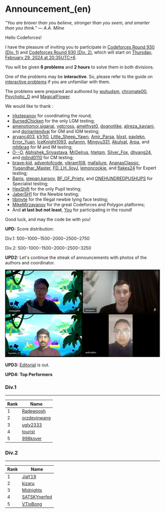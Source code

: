 # Announcement_(en)

*"You are braver than you believe, stronger than you seem, and smarter than you think." — A.A. Milne*

Hello Codeforces!

I have the pleasure of inviting you to participate in [Codeforces Round 930 (Div. 1)](https://codeforces.com/contest/1936 "Codeforces Round 930 (Div. 1)") and [Codeforces Round 930 (Div. 2)](https://codeforces.com/contest/1937 "Codeforces Round 930 (Div. 2)"), which will start on [Thursday, February 29, 2024 at 20:35UTC+6](https://codeforces.com/https://www.timeanddate.com/worldclock/fixedtime.html?day=29&month=2&year=2024&hour=17&min=35&sec=0&p1=166).

You will be given **6 problems** and **2 hours** to solve them in both divisions.

One of the problems may be **interactive**. So, please refer to the guide on [interactive problems](https://codeforces.com/blog/entry/45307) if you are unfamiliar with them.

The problems were prepared and authored by [wuhudsm](https://codeforces.com/profile/wuhudsm "Candidate Master wuhudsm"), [chromate00](https://codeforces.com/profile/chromate00 "Expert chromate00"), [Psychotic_D](https://codeforces.com/profile/Psychotic_D "Master Psychotic_D") and [MagicalFlower](https://codeforces.com/profile/MagicalFlower "Legendary Grandmaster MagicalFlower").

We would like to thank :

 * [irkstepanov](https://codeforces.com/profile/irkstepanov "International Master irkstepanov") for coordinating the round;
* [BurnedChicken](https://codeforces.com/profile/BurnedChicken "Legendary Grandmaster BurnedChicken") for the only LGM testing;
* [amenotiomoi](https://codeforces.com/profile/amenotiomoi "International Grandmaster amenotiomoi"),[siganai](https://codeforces.com/profile/siganai "International Grandmaster siganai"), [vgtcross](https://codeforces.com/profile/vgtcross "Grandmaster vgtcross"), [amethyst0](https://codeforces.com/profile/amethyst0 "International Grandmaster amethyst0"), [dognotlike](https://codeforces.com/profile/dognotlike "Grandmaster dognotlike"), [alireza_kaviani](https://codeforces.com/profile/alireza_kaviani "International Grandmaster alireza_kaviani"), and [dorijanlendvaj](https://codeforces.com/profile/dorijanlendvaj "International Grandmaster dorijanlendvaj") for GM and IGM testing;
* [aryanc403](https://codeforces.com/profile/aryanc403 "International Master aryanc403"), [k1r1t0](https://codeforces.com/profile/k1r1t0 "International Master k1r1t0"), [Little_Sheep_Yawn](https://codeforces.com/profile/Little_Sheep_Yawn "Master Little_Sheep_Yawn"), [Amir_Parsa](https://codeforces.com/profile/Amir_Parsa "Master Amir_Parsa"), [blxst](https://codeforces.com/profile/blxst "Master blxst"), [pavlekn](https://codeforces.com/profile/pavlekn "Master pavlekn"), [Error_Yuan](https://codeforces.com/profile/Error_Yuan "Master Error_Yuan"), [IceKnight1093](https://codeforces.com/profile/IceKnight1093 "Master IceKnight1093"), [aufannn](https://codeforces.com/profile/aufannn "Master aufannn"), [Mingyu331](https://codeforces.com/profile/Mingyu331 "International Master Mingyu331"), [Akulyat](https://codeforces.com/profile/Akulyat "Master Akulyat"), [Arpa](https://codeforces.com/profile/Arpa "International Master Arpa"), and [mhtkrag](https://codeforces.com/profile/mhtkrag "Master mhtkrag") for M and IM testing;
* [O--O](https://codeforces.com/profile/O--O "Candidate Master O--O"), [Abhishek_Srivastava](https://codeforces.com/profile/Abhishek_Srivastava "Candidate Master Abhishek_Srivastava"), [MrDelrus](https://codeforces.com/profile/MrDelrus "Candidate Master MrDelrus"), [htetgm](https://codeforces.com/profile/htetgm "Candidate Master htetgm"), [Silver_Fox](https://codeforces.com/profile/Silver_Fox "Candidate Master Silver_Fox"), [dhyang24](https://codeforces.com/profile/dhyang24 "Candidate Master dhyang24"), and [milind0110](https://codeforces.com/profile/milind0110 "Candidate Master milind0110") for CM testing;
* [brave-kid](https://codeforces.com/profile/brave-kid "Expert brave-kid"), [adventofcode](https://codeforces.com/profile/adventofcode "Expert adventofcode"), [vikram108](https://codeforces.com/profile/vikram108 "Expert vikram108"), [mafailure](https://codeforces.com/profile/mafailure "Expert mafailure"), [AnanasClassic](https://codeforces.com/profile/AnanasClassic "Expert AnanasClassic"), [Yugandhar_Master](https://codeforces.com/profile/Yugandhar_Master "Expert Yugandhar_Master"), [FD..LH..lloyJ](https://codeforces.com/profile/FD..LH..lloyJ "Expert FD..LH..lloyJ"), [lemoncookie](https://codeforces.com/profile/lemoncookie "Expert lemoncookie"), and [flakes24](https://codeforces.com/profile/flakes24 "Expert flakes24") for Expert testing;
* [Banis](https://codeforces.com/profile/Banis "Specialist Banis"), [stepan.karpov](https://codeforces.com/profile/stepan.karpov "Specialist stepan.karpov"), [BF_OF_Priety](https://codeforces.com/profile/BF_OF_Priety "Specialist BF_OF_Priety"), and [ONEHUNDREDPUSHUPS](https://codeforces.com/profile/ONEHUNDREDPUSHUPS "Specialist ONEHUNDREDPUSHUPS") for Specialist testing;
* [HexShift](https://codeforces.com/profile/HexShift "Pupil HexShift") for the only Pupil testing;
* [JaberSH1](https://codeforces.com/profile/JaberSH1 "Newbie JaberSH1") for the Newbie testing;
* [tibinyte](https://codeforces.com/profile/tibinyte "Newbie tibinyte") for the Illegal newbie lying face testing;
* [MikeMirzayanov](https://codeforces.com/profile/MikeMirzayanov "Headquarters, MikeMirzayanov") for the great Codeforces and Polygon platforms;
* And **at last but not least**, [You](https://codeforces.com/profile/) for participating in the round!

Good luck, and may the code be with you!

**UPD:** Score distribution:

Div.1: 500−1000−1500−2000−2500−2750

Div.2: 500−1000−1500−2000−2500−3250

**UPD2:** Let's continue the streak of announcements with photos of the authors and coordinator.

![Codeforces_round_930_authors](images/b73cc62810fe8de32d7bdb2410e12c7fddc6a7a1.png)

**UPD3:** [Editorial](Tutorial_(en).md) is out.

**UPD4:** **Top Performers**

### Div.1

 

---

 

| Rank | Name |
| --- | --- |
| 1 | [Radewoosh](https://codeforces.com/profile/Radewoosh "Legendary Grandmaster Radewoosh") |
| 2 | [orzdevinwang](https://codeforces.com/profile/orzdevinwang "Legendary Grandmaster orzdevinwang") |
| 3 | [ugly2333](https://codeforces.com/profile/ugly2333 "Legendary Grandmaster ugly2333") |
| 4 | [tourist](https://codeforces.com/profile/tourist "Legendary Grandmaster tourist") |
| 5 | [998kover](https://codeforces.com/profile/998kover "International Grandmaster 998kover") |

### Div.2

 

---

 

| Rank | Name |
| --- | --- |
| 1 | [JiaY19](https://codeforces.com/profile/JiaY19 "Specialist JiaY19") |
| 2 | [kizaru](https://codeforces.com/profile/kizaru "Pupil kizaru") |
| 3 | [Midnights](https://codeforces.com/profile/Midnights "Unrated, Midnights") |
| 4 | [SATSKYnerfed](https://codeforces.com/profile/SATSKYnerfed "Expert SATSKYnerfed") |
| 5 | [VTloBong](https://codeforces.com/profile/VTloBong "Expert VTloBong") |

